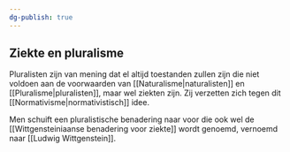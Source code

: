 ```yaml
---
dg-publish: true
---
```

## Ziekte en pluralisme
Pluralisten zijn van mening dat el altijd toestanden zullen zijn die niet voldoen aan de voorwaarden van [[Naturalisme|naturalisten]] en [[Pluralisme|pluralisten]], maar wel ziekten zijn. Zij verzetten zich tegen dit [[Normativisme|normativistisch]] idee.

Men schuift een pluralistische benadering naar voor die ook wel de [[Wittgensteiniaanse benadering voor ziekte]] wordt genoemd, vernoemd naar [[Ludwig Wittgenstein]].
